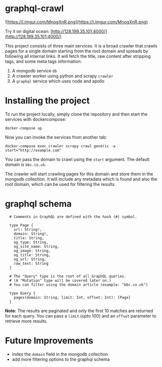 # graphql-crawl

![https://i.imgur.com/MnogXnR.png](https://i.imgur.com/MnogXnR.png)

Try it on digital ocean: [http://128.199.35.101:4000/](http://128.199.35.101:4000/)

This project consists of three main services. It is a broad crawler that crawls pages for a single domain starting from the root domain
and spreads by following all internal links. It will fetch the title, raw content after stripping tags, and some meta tags information:

1. A mongodb service `db`
2. A crawler worker using python and scrapy `crawler`
3. A `graphql` service which uses node and apollo

# Installing the project

To run the project locally, simply clone the repository and then start the services with dockercompose:

```
docker-compose up
```

Now you can invoke the services from another tab:

```
docker-compose exec crawler scrapy crawl generic -a start="http://example.com"
```

You can pass the domain to crawl using the `start` argument. The default domain is `bbc.co.uk`.

The crawler will start crawling pages for this domain and store them in the mongodb collection. It will include any metadata which is found
and also the root domain, which can be used for filtering the results.

# graphql schema

```
  # Comments in GraphQL are defined with the hash (#) symbol.

  type Page {
    url: String!,
    domain: String!,
    title: String,
    og_type: String,
    og_site_name: String,
    og_image: String,
    og_title: String,
    og_url: String,
    raw_text: String
  }

  # The "Query" type is the root of all GraphQL queries.
  # (A "Mutation" type will be covered later on.)
  # You can filter using the domain article (example: "bbc.co.uk")
  
  type Query {
    pages(domain: String, limit: Int, offset: Int): [Page]
  }
```
**Note:** The results are paginated and only the first 10 matches are returned for each query. You can pass a `limit` (upto 100) and an `offset` parameter to retrieve more results.

# Future Improvements

- Index the `domain` field in the mongodb collection
- add more filtering options to the graphql schema
